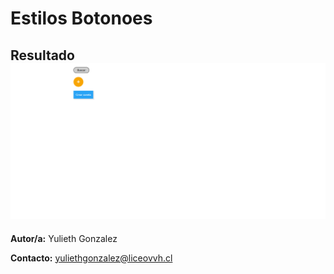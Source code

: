 # Estilos Botonoes

## Resultado ![alt text](resources/resultado.png)



**Autor/a:** Yulieth Gonzalez

**Contacto:** yuliethgonzalez@liceovvh.cl